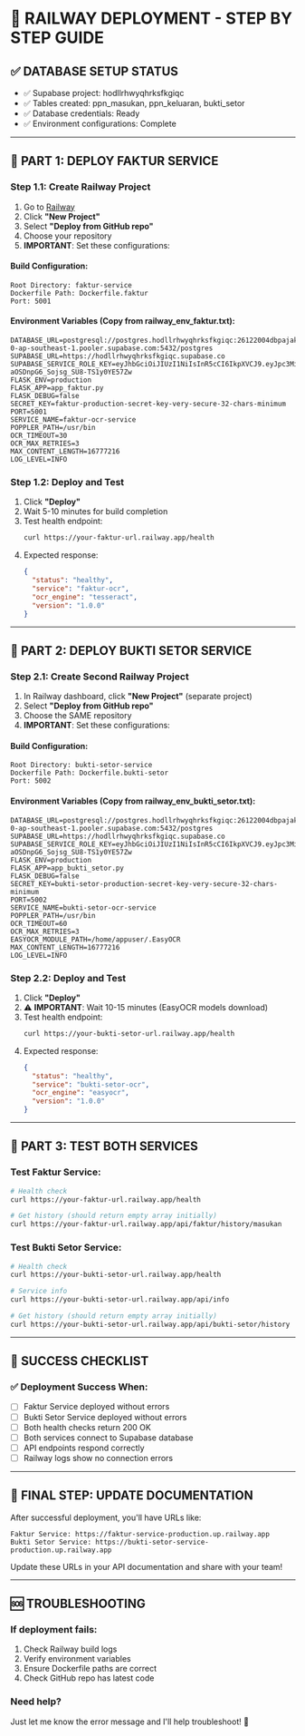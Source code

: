 # 🚂 RAILWAY DEPLOYMENT - STEP BY STEP GUIDE

## ✅ DATABASE SETUP STATUS
- ✅ Supabase project: hodllrhwyqhrksfkgiqc
- ✅ Tables created: ppn_masukan, ppn_keluaran, bukti_setor
- ✅ Database credentials: Ready
- ✅ Environment configurations: Complete

---

## 🚀 PART 1: DEPLOY FAKTUR SERVICE

### Step 1.1: Create Railway Project
1. Go to [Railway](https://railway.app/)
2. Click **"New Project"**
3. Select **"Deploy from GitHub repo"**
4. Choose your repository
5. **IMPORTANT**: Set these configurations:

#### Build Configuration:
```
Root Directory: faktur-service
Dockerfile Path: Dockerfile.faktur
Port: 5001
```

#### Environment Variables (Copy from railway_env_faktur.txt):
```env
DATABASE_URL=postgresql://postgres.hodllrhwyqhrksfkgiqc:26122004dbpajak@aws-0-ap-southeast-1.pooler.supabase.com:5432/postgres
SUPABASE_URL=https://hodllrhwyqhrksfkgiqc.supabase.co
SUPABASE_SERVICE_ROLE_KEY=eyJhbGciOiJIUzI1NiIsInR5cCI6IkpXVCJ9.eyJpc3MiOiJzdXBhYmFzZSIsInJlZiI6ImhvZGxscmh3eXFocmtzZmtnaXFjIiwicm9sZSI6InNlcnZpY2Vfcm9sZSIsImlhdCI6MTczNjY3NjQyMCwiZXhwIjoyMDUyMjUyNDIwfQ.lAOT5VnU8Kev-aOSDnpG6_Sojsg_SU8-TS1y0YE57Zw
FLASK_ENV=production
FLASK_APP=app_faktur.py
FLASK_DEBUG=false
SECRET_KEY=faktur-production-secret-key-very-secure-32-chars-minimum
PORT=5001
SERVICE_NAME=faktur-ocr-service
POPPLER_PATH=/usr/bin
OCR_TIMEOUT=30
OCR_MAX_RETRIES=3
MAX_CONTENT_LENGTH=16777216
LOG_LEVEL=INFO
```

### Step 1.2: Deploy and Test
1. Click **"Deploy"**
2. Wait 5-10 minutes for build completion
3. Test health endpoint:
   ```bash
   curl https://your-faktur-url.railway.app/health
   ```
4. Expected response:
   ```json
   {
     "status": "healthy",
     "service": "faktur-ocr",
     "ocr_engine": "tesseract",
     "version": "1.0.0"
   }
   ```

---

## 🚀 PART 2: DEPLOY BUKTI SETOR SERVICE

### Step 2.1: Create Second Railway Project
1. In Railway dashboard, click **"New Project"** (separate project)
2. Select **"Deploy from GitHub repo"**
3. Choose the SAME repository
4. **IMPORTANT**: Set these configurations:

#### Build Configuration:
```
Root Directory: bukti-setor-service
Dockerfile Path: Dockerfile.bukti-setor
Port: 5002
```

#### Environment Variables (Copy from railway_env_bukti_setor.txt):
```env
DATABASE_URL=postgresql://postgres.hodllrhwyqhrksfkgiqc:26122004dbpajak@aws-0-ap-southeast-1.pooler.supabase.com:5432/postgres
SUPABASE_URL=https://hodllrhwyqhrksfkgiqc.supabase.co
SUPABASE_SERVICE_ROLE_KEY=eyJhbGciOiJIUzI1NiIsInR5cCI6IkpXVCJ9.eyJpc3MiOiJzdXBhYmFzZSIsInJlZiI6ImhvZGxscmh3eXFocmtzZmtnaXFjIiwicm9sZSI6InNlcnZpY2Vfcm9sZSIsImlhdCI6MTczNjY3NjQyMCwiZXhwIjoyMDUyMjUyNDIwfQ.lAOT5VnU8Kev-aOSDnpG6_Sojsg_SU8-TS1y0YE57Zw
FLASK_ENV=production
FLASK_APP=app_bukti_setor.py
FLASK_DEBUG=false
SECRET_KEY=bukti-setor-production-secret-key-very-secure-32-chars-minimum
PORT=5002
SERVICE_NAME=bukti-setor-ocr-service
POPPLER_PATH=/usr/bin
OCR_TIMEOUT=60
OCR_MAX_RETRIES=3
EASYOCR_MODULE_PATH=/home/appuser/.EasyOCR
MAX_CONTENT_LENGTH=16777216
LOG_LEVEL=INFO
```

### Step 2.2: Deploy and Test
1. Click **"Deploy"**
2. ⚠️ **IMPORTANT**: Wait 10-15 minutes (EasyOCR models download)
3. Test health endpoint:
   ```bash
   curl https://your-bukti-setor-url.railway.app/health
   ```
4. Expected response:
   ```json
   {
     "status": "healthy",
     "service": "bukti-setor-ocr",
     "ocr_engine": "easyocr",
     "version": "1.0.0"
   }
   ```

---

## 🧪 PART 3: TEST BOTH SERVICES

### Test Faktur Service:
```bash
# Health check
curl https://your-faktur-url.railway.app/health

# Get history (should return empty array initially)
curl https://your-faktur-url.railway.app/api/faktur/history/masukan
```

### Test Bukti Setor Service:
```bash
# Health check
curl https://your-bukti-setor-url.railway.app/health

# Service info
curl https://your-bukti-setor-url.railway.app/api/info

# Get history (should return empty array initially)
curl https://your-bukti-setor-url.railway.app/api/bukti-setor/history
```

---

## 🎯 SUCCESS CHECKLIST

### ✅ Deployment Success When:
- [ ] Faktur Service deployed without errors
- [ ] Bukti Setor Service deployed without errors
- [ ] Both health checks return 200 OK
- [ ] Both services connect to Supabase database
- [ ] API endpoints respond correctly
- [ ] Railway logs show no connection errors

---

## 🎊 FINAL STEP: UPDATE DOCUMENTATION

After successful deployment, you'll have URLs like:
```
Faktur Service: https://faktur-service-production.up.railway.app
Bukti Setor Service: https://bukti-setor-service-production.up.railway.app
```

Update these URLs in your API documentation and share with your team!

---

## 🆘 TROUBLESHOOTING

### If deployment fails:
1. Check Railway build logs
2. Verify environment variables
3. Ensure Dockerfile paths are correct
4. Check GitHub repo has latest code

### Need help?
Just let me know the error message and I'll help troubleshoot! 🚀
